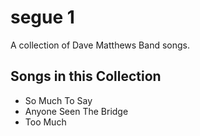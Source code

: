 # segue 1

A collection of Dave Matthews Band songs.

## Songs in this Collection

- So Much To Say
- Anyone Seen The Bridge
- Too Much
